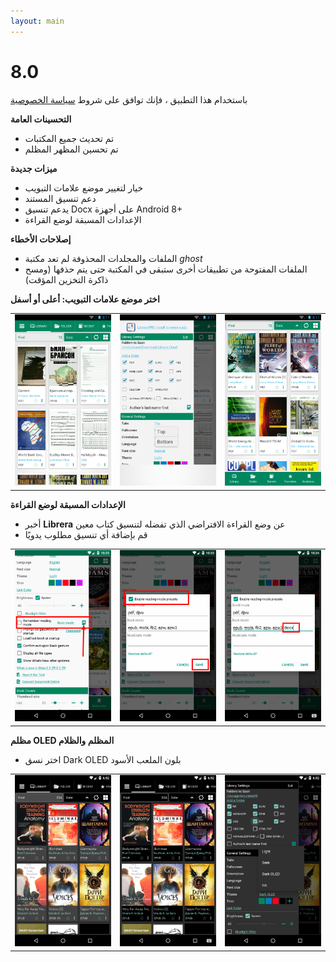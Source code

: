 ```yaml
---
layout: main
---
```


# 8.0

باستخدام هذا التطبيق ، فإنك توافق على شروط [سياسة الخصوصية](/PrivacyPolicy/ar)

**التحسينات العامة**

* تم تحديث جميع المكتبات
* تم تحسين المظهر المظلم

**ميزات جديدة**

* خيار لتغيير موضع علامات التبويب
* دعم تنسيق المستند
* يدعم تنسيق Docx على أجهزة Android 8+
* الإعدادات المسبقة لوضع القراءة

**إصلاحات الأخطاء**

* الملفات والمجلدات المحذوفة لم تعد مكتبة _ghost_
* الملفات المفتوحة من تطبيقات أخرى ستبقى في المكتبة حتى يتم حذفها (ومسح ذاكرة التخزين المؤقت)

**اختر موضع علامات التبويب: أعلى أو أسفل**

||||
|-|-|-|
|![](2.png)|![](3.png)|![](1.png)|

**الإعدادات المسبقة لوضع القراءة**

* أخبر **Librera** عن وضع القراءة الافتراضي الذي تفضله لتنسيق كتاب معين
* قم بإضافة أي تنسيق مطلوب يدويًا

||||
|-|-|-|
|![](4.png)|![](5.png)|![](6.png)|

**مظلم OLED المظلم والظلام**

* اختر نسق Dark OLED بلون الملعب الأسود

||||
|-|-|-|
|![](9.png)|![](8.png)|![](7.png)|

